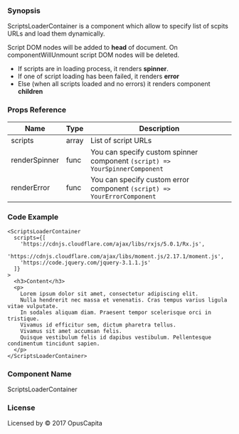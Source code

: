 ### Synopsis

ScriptsLoaderContainer is a component which allow to specify list of scpits URLs and load them dynamically.

Script DOM nodes will be added to **head** of document.
On componentWillUnmount script DOM nodes will be deleted.

* If scripts are in loading process, it renders **spinner**.
* If one of script loading has been failed, it renders **error**
* Else (when all scripts loaded and no errors) it renders component **children**

### Props Reference

| Name                          | Type                  | Description                                                |
| ------------------------------|:----------------------| -----------------------------------------------------------|
| scripts | array | List of script URLs |
| renderSpinner | func | You can specify custom spinner component `(script) => YourSpinnerComponent` |
| renderError | func | You can specify custom error component `(script) => YourErrorComponent` |

### Code Example

```
<ScriptsLoaderContainer
  scripts={[
    'https://cdnjs.cloudflare.com/ajax/libs/rxjs/5.0.1/Rx.js',
    'https://cdnjs.cloudflare.com/ajax/libs/moment.js/2.17.1/moment.js',
    'https://code.jquery.com/jquery-3.1.1.js'
  ]}
>
  <h3>Content</h3>
  <p>
    Lorem ipsum dolor sit amet, consectetur adipiscing elit.
    Nulla hendrerit nec massa et venenatis. Cras tempus varius ligula vitae vulputate.
    In sodales aliquam diam. Praesent tempor scelerisque orci in tristique.
    Vivamus id efficitur sem, dictum pharetra tellus.
    Vivamus sit amet accumsan felis.
    Quisque vestibulum felis id dapibus vestibulum. Pellentesque condimentum tincidunt sapien.
  </p>
</ScriptsLoaderContainer>
```

### Component Name

ScriptsLoaderContainer

### License

Licensed by © 2017 OpusCapita

